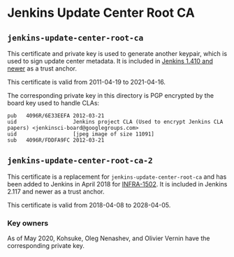 # Jenkins Update Center Root CA

## `jenkins-update-center-root-ca`

This certificate and private key is used to generate another keypair, which is used to sign update center metadata.
It is included in [Jenkins 1.410 and newer][src] as a trust anchor.

This certificate is valid from 2011-04-19 to 2021-04-16.

The corresponding private key in this directory is PGP encrypted by the board key used to handle CLAs:

````
pub   4096R/6E33EEFA 2012-03-21
uid                  Jenkins project CLA (Used to encrypt Jenkins CLA papers) <jenkinsci-board@googlegroups.com>
uid                  [jpeg image of size 11091]
sub   4096R/FDDFA9FC 2012-03-21
````


## `jenkins-update-center-root-ca-2`

This certificate is a replacement for `jenkins-update-center-root-ca` and has been added to Jenkins in April 2018 for [INFRA-1502][INFRA-1502].
It is included in Jenkins 2.117 and newer as a trust anchor.

This certificate is valid from 2018-04-08 to 2028-04-05.

### Key owners
As of May 2020, Kohsuke, Oleg Nenashev, and Olivier Vernin have the corresponding private key.

[INFRA-1502]: https://issues.jenkins-ci.org/browse/INFRA-1502
[src]: https://github.com/jenkinsci/jenkins/blob/f5ac512bd4e6d3bf041672d179a97f8dfd900e8b/war/src/main/webapp/WEB-INF/update-center-rootCAs/jenkins-update-center-root-ca

